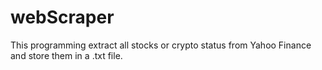 # webScraper
This programming extract all stocks or crypto status from Yahoo Finance and store them in a .txt file. 
